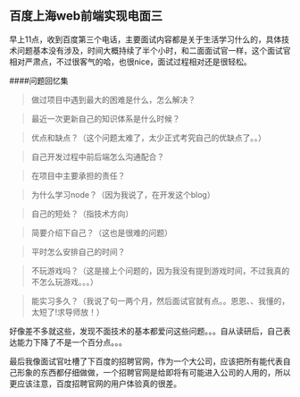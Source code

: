 百度上海web前端实现电面三
----------------------------

早上11点，收到百度第三个电话，主要面试内容都是关于生活学习什么的，具体技术问题基本没有涉及，时间大概持续了半个小时，和二面面试官一样，这个面试官相对严肃点，不过很客气的哈，也很nice，面试过程相对还是很轻松。

####问题回忆集

>做过项目中遇到最大的困难是什么，怎么解决？

>最近一次更新自己的知识体系是什么时候？

>优点和缺点？（这个问题太难了，太少正式考究自己的优缺点了。。）

>自己开发过程中前后端怎么沟通配合？

>在项目中主要承担的责任？

>为什么学习node？（因为我说了，在开发这个blog）

>自己的短处？（指技术方向）

>简要介绍下自己？（这也是很难的问题）

>平时怎么安排自己的时间？

>不玩游戏吗？（这是接上个问题的，因为我没有提到游戏时间，不过我真的不怎么玩游戏。。。）

>能实习多久？（我说了句一两个月，然后面试官就有点。。恩恩、、我懂的，太短了!求导师放！）

好像差不多就这些，发现不面技术的基本都爱问这些问题。。。自从读研后，自己表达能力下降了不是一个百分点。。。

最后我像面试官吐槽了下百度的招聘官网，作为一个大公司，应该把所有能代表自己形象的东西都仔细做做，一个招聘官网是给即将有可能进入公司的人用的，所以更应该注意，百度招聘官网的用户体验真的很差。


